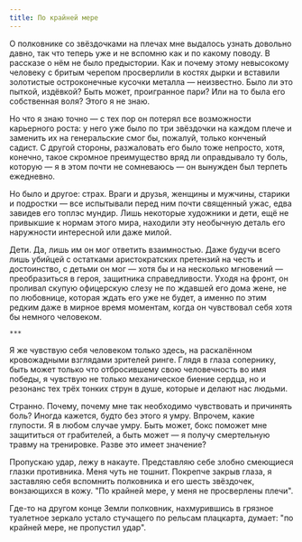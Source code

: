 ```yaml
---
title: По крайней мере
---
```


О полковнике со звёздочками на плечах мне выдалось узнать довольно давно, так
что теперь уже и не вспомню как и по какому поводу. В рассказе о нём не было
предыстории. Как и почему этому невысокому человеку с бритым черепом просверлили
в костях дырки и вставили золотистые остроконечные кусочки металла —
неизвестно. Было ли это пыткой, издёвкой? Быть может, проигранное пари? Или на
то была его собственная воля? Этого я не знаю.

Но что я знаю точно — с тех пор он потерял все возможности карьерного роста: у
него уже было по три звёздочки на каждом плече и заменить их на генеральские
смог бы, пожалуй, только конченый садист. С другой стороны, разжаловать его было
тоже непросто, хотя, конечно, такое скромное преимущество вряд ли оправдывало ту
боль, которую — я в этом почти не сомневаюсь — он вынужден был терпеть
ежедневно.

Но было и другое: страх. Враги и друзья, женщины и мужчины, старики и подростки
— все испытывали перед ним почти священный ужас, едва завидев его топлэс
мундир. Лишь некоторые художники и дети, ещё не привыкшие к нормам этого мира,
находили эту необычную деталь его наружности интересной или даже милой.

Дети. Да, лишь им он мог ответить взаимностью. Даже будучи всего лишь убийцей с
остатками аристократских претензий на честь и достоинство, с детьми он мог —
хотя бы и на несколько мгновений — преобразиться в героя, защитника
справедливости. Уходя на фронт, он проливал скупую офицерскую слезу не по
ждавшей его дома жене, не по любовнице, которая ждать его уже не будет, а именно
по этим редким даже в мирное время моментам, когда он чувствовал себя хотя бы
немного человеком.

    ***

Я же чувствую себя человеком только здесь, на раскалённом кровожадными взглядами
зрителей ринге. Глядя в глаза сопернику, быть может только что отбросившему свою
человечность во имя победы, я чувствую не только механическое биение сердца, но
и резонанс тех трёх тонких струн в душе, которые и делают нас людьми.

Странно. Почему, почему мне так необходимо чувствовать и причинять боль? Иногда
кажется, будто без этого я умру. Впрочем, какие глупости. Я в любом случае
умру. Быть может, бокс поможет мне защититься от грабителей, а быть может — я
получу смертельную травму на тренировке. Разве это имеет значение?

Пропускаю удар, лежу в накауте. Представляю себе злобно смеющиеся глазки
противника. Меня чуть не тошнит. Покрепче закрыв глаза, я заставляю себя
вспомнить полковника и его шесть звёздочек, вонзающихся в кожу. "По крайней
мере, у меня не просверлены плечи".

Где-то на другом конце Земли полковник, нахмурившись в грязное туалетное зеркало
устало стучащего по рельсам плацкарта, думает: "по крайней мере, не пропустил
удар".

